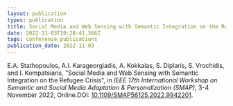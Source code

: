 ```yaml
---
layout: publication
types: publication
title: Social Media and Web Sensing with Semantic Integration on the Refugee Crisis
date: 2022-11-03T19:28:41.566Z
tags: conference_publications
publication_date: 2022-11-03
---
```

<!--StartFragment-->

E.A. Stathopoulos, A.I. Karageorgiadis, A. Kokkalas, S. Diplaris, S. Vrochidis, and I. Kompatsiaris, "Social Media and Web Sensing with Semantic Integration on the Refugee Crisis", in *IEEE 17th International Workshop on Semantic and Social Media Adaptation & Personalization (SMAP)*, 3-4 November 2022, Online.DOI: [10.1109/SMAP56125.2022.9942201](https://doi.org/10.1109/SMAP56125.2022.9942201).

<!--EndFragment-->